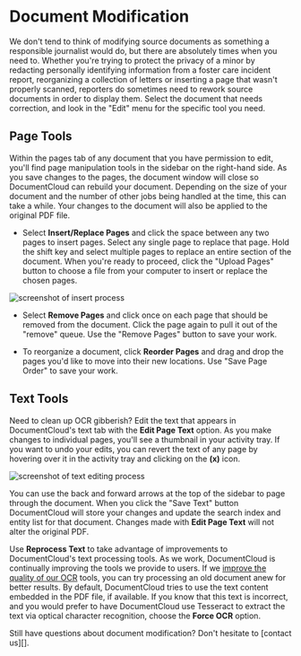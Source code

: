 # Document Modification

We don't tend to think of modifying source documents as something a responsible journalist would do, but there are absolutely times when you need to. Whether you're trying to protect the privacy of a minor by redacting personally identifying information from a foster care incident report, reorganizing a collection of letters or inserting a page that wasn't properly scanned, reporters do sometimes need to rework source documents in order to display them. Select the document that needs correction, and look in the "Edit" menu for the specific tool you need.

## <span id="pagetools">Page Tools</span>

Within the pages tab of any document that you have permission to edit, you'll find page manipulation tools in the sidebar on the right-hand side. As you save changes to the pages, the document window will close so DocumentCloud can rebuild your document. Depending on the size of your document and the number of other jobs being handled at the time, this can take a while. Your changes to the document will also be applied to the original PDF file.

 * Select **Insert/Replace Pages** and click the space between any two pages to insert pages. Select any single page to replace that page. Hold the shift key and select multiple pages to replace an entire section of the document. When you're ready to proceed, click the "Upload Pages" button to choose a file from your computer to insert or replace the chosen pages.
 
<img alt="screenshot of insert process" src="/images/help/insert.jpg" class="full_line" />
 
 * Select **Remove Pages** and click once on each page that should be removed from the document. Click the page again to pull it out of the "remove" queue. Use the "Remove Pages" button to save your work.

 * To reorganize a document, click **Reorder Pages** and drag and drop the pages you'd like to move into their new locations. Use "Save Page Order" to save your work.

## <span id="texttools">Text Tools</span>

Need to clean up OCR gibberish? Edit the text that appears in DocumentCloud's text tab with the **Edit Page Text** option. As you make changes to individual pages, you'll see a thumbnail in your activity tray. If you want to undo your edits, you can revert the text of any page by hovering over it in the activity tray and clicking on the **(x)** icon.

<img alt="screenshot of text editing process" src="/images/help/text.jpg" class="full_line" />

You can use the back and forward arrows at the top of the sidebar to page through the document. When you click the "Save Text" button DocumentCloud will store your changes and update the search index and entity list for that document. Changes made with **Edit Page Text** will not alter the original PDF. 

Use **Reprocess Text** to take advantage of improvements to DocumentCloud's text processing tools. As we work, DocumentCloud is continually improving the tools we provide to users. If we [improve the quality of our OCR][] tools, you can try processing an old document anew for better results. By default, DocumentCloud tries to use the text content embedded in the PDF file, if available. If you know that this text is incorrect, and you would prefer to have DocumentCloud use Tesseract to extract the text via optical character recognition, choose the **Force OCR** option.

Still have questions about document modification? Don't hesitate to [contact us][].


[improve the quality of our OCR]: http://blog.documentcloud.org/blog/2010/11/improving-the-quality-of-ocr/
